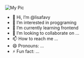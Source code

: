 ![My Pic](https://raw.githubusercontent.com/blueedgetechno/blueedgetechno/master/img/profile.gif)
- 👋 Hi, I’m @lisafavy
- 👀 I’m interested in proggraming
- 🌱 I’m currently learning frontend
- 💞️ I’m looking to collaborate on ...
- 📫 How to reach me ...
- 😄 Pronouns: ...
- ⚡ Fun fact: ...

<!---
lisafavy/lisafavy is a ✨ special ✨ repository because its `README.md` (this file) appears on your GitHub profile.
You can click the Preview link to take a look at your changes.
--->
